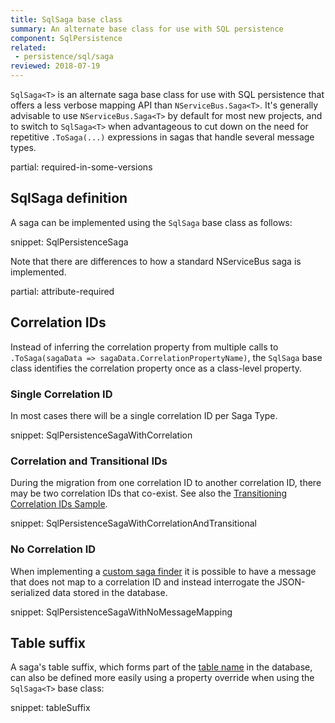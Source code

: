 ```yaml
---
title: SqlSaga base class
summary: An alternate base class for use with SQL persistence
component: SqlPersistence
related:
 - persistence/sql/saga
reviewed: 2018-07-19
---
```


`SqlSaga<T>` is an alternate saga base class for use with SQL persistence that offers a less verbose mapping API than `NServiceBus.Saga<T>`. It's generally advisable to use `NServiceBus.Saga<T>` by default for most new projects, and to switch to `SqlSaga<T>` when advantageous to cut down on the need for repetitive `.ToSaga(...)` expressions in sagas that handle several message types.

partial: required-in-some-versions

## SqlSaga definition

A saga can be implemented using the `SqlSaga` base class as follows:

snippet: SqlPersistenceSaga

Note that there are differences to how a standard NServiceBus saga is implemented.

partial: attribute-required


## Correlation IDs

Instead of inferring the correlation property from multiple calls to `.ToSaga(sagaData => sagaData.CorrelationPropertyName)`, the `SqlSaga` base class identifies the correlation property once as a class-level property.


### Single Correlation ID

In most cases there will be a single correlation ID per Saga Type.

snippet: SqlPersistenceSagaWithCorrelation


### Correlation and Transitional IDs

During the migration from one correlation ID to another correlation ID, there may be two correlation IDs that co-exist. See also the [Transitioning Correlation IDs Sample](/samples/sql-persistence/transitioning-correlation-ids).

snippet: SqlPersistenceSagaWithCorrelationAndTransitional


### No Correlation ID

When implementing a [custom saga finder](/nservicebus/sagas/saga-finding.md) it is possible to have a message that does not map to a correlation ID and instead interrogate the JSON-serialized data stored in the database.

snippet: SqlPersistenceSagaWithNoMessageMapping


## Table suffix

A saga's table suffix, which forms part of the [table name](saga.md#table-structure-table-name) in the database, can also be defined more easily using a property override when using the `SqlSaga<T>` base class:

snippet: tableSuffix
